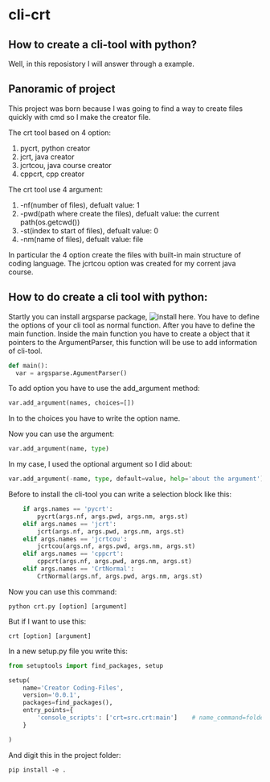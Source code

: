 # cli-crt
## How to create a cli-tool with python?
Well, in this reposistory I will answer through a example.

## Panoramic of project
This project was born because I was going to find a way to create files quickly with cmd so I make the creator file.

The crt tool based on 4 option:
1) pycrt, python creator
2) jcrt, java creator
3) jcrtcou, java course creator
4) cppcrt, cpp creator

The crt tool use 4 argument:
1) -nf(number of files), defualt value: 1
2) -pwd(path where create the files), defualt value: the current path(os.getcwd())
3) -st(index to start of files), defualt value: 0
4) -nm(name of files), defualt value: file

In particular the 4 option create the files with built-in main structure of coding language. The jcrtcou option was created for my corrent java course.

## How to do create a cli tool with python:

Startly you can install argsparse package, ![install here](https://pypi.org/project/argparse/). You have to define the options of your cli tool as normal function. 
After you have to define the main function. Inside the main function you have to create a object that it pointers to the ArgumentParser, this function will be use to add information of cli-tool. 
```py
def main():
  var = argsparse.AgumentParser()
```
To add option you have to use the add_argument method:

```py
var.add_argument(names, choices=[])
```
In to the choices you have to write the option name.

Now you can use the argument:
```py
var.add_argument(name, type)
```

In my case, I used the optional argument so I did about:

```py
var.add_argument(-name, type, default=value, help='about the argument')
```

Before to install the cli-tool you can write a selection block like this:
```py
    if args.names == 'pycrt':
        pycrt(args.nf, args.pwd, args.nm, args.st)
    elif args.names == 'jcrt':
        jcrt(args.nf, args.pwd, args.nm, args.st)
    elif args.names == 'jcrtcou':
        jcrtcou(args.nf, args.pwd, args.nm, args.st)
    elif args.names == 'cppcrt':
        cppcrt(args.nf, args.pwd, args.nm, args.st)
    elif args.names == 'CrtNormal':
        CrtNormal(args.nf, args.pwd, args.nm, args.st)
```


Now you can use this command:

```
python crt.py [option] [argument]
```

But if I want to use this:

```
crt [option] [argument]
```

In a new setup.py file you write this:
```py
from setuptools import find_packages, setup

setup(
    name='Creator Coding-Files',
    version='0.0.1',
    packages=find_packages(),
    entry_points={
        'console_scripts': ['crt=src.crt:main']    # name_command=folder.name_file:name_main_function
    }

)
```

And digit this in the project folder:

```
pip install -e .
```
